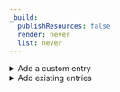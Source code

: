 ```yaml
---
_build:
  publishResources: false
  render: never
  list: never
---
```


<details>
<summary>Add a custom entry</summary>
<div class="special-class" markdown="1">

1. Select **Add custom entry** and give it a name.
2. In **Value**, enter a regular expression (or regex) that defines the text pattern you want to detect. For example, `test\d\d` will detect the word `test` followed by 2 digits.

   - Regexes are written in Rust. We recommend validating your regex with [Rustexp](https://rustexp.lpil.uk/).
   - Detected text patterns are limited to 1024 bytes in length.
   - Regexes with `+` are not supported as they are prone to exceeding the length limit. For example `a+` can detect an infinite number of a's. We recommend using `a{min,max}` instead, such as `a{1,1024}`.

3. To save the detection entry, select **Done**.

</div>
</details>

<details>
<summary>Add existing entries</summary>
<div class="special-class" markdown="1">

1. Select **Add existing entries**. Choose which entries to want to add, then select **Confirm**.
2. To save the detection entry, select **Done**.

</div>
</details>
